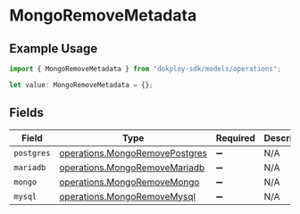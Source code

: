 # MongoRemoveMetadata

## Example Usage

```typescript
import { MongoRemoveMetadata } from "dokploy-sdk/models/operations";

let value: MongoRemoveMetadata = {};
```

## Fields

| Field                                                                            | Type                                                                             | Required                                                                         | Description                                                                      |
| -------------------------------------------------------------------------------- | -------------------------------------------------------------------------------- | -------------------------------------------------------------------------------- | -------------------------------------------------------------------------------- |
| `postgres`                                                                       | [operations.MongoRemovePostgres](../../models/operations/mongoremovepostgres.md) | :heavy_minus_sign:                                                               | N/A                                                                              |
| `mariadb`                                                                        | [operations.MongoRemoveMariadb](../../models/operations/mongoremovemariadb.md)   | :heavy_minus_sign:                                                               | N/A                                                                              |
| `mongo`                                                                          | [operations.MongoRemoveMongo](../../models/operations/mongoremovemongo.md)       | :heavy_minus_sign:                                                               | N/A                                                                              |
| `mysql`                                                                          | [operations.MongoRemoveMysql](../../models/operations/mongoremovemysql.md)       | :heavy_minus_sign:                                                               | N/A                                                                              |
